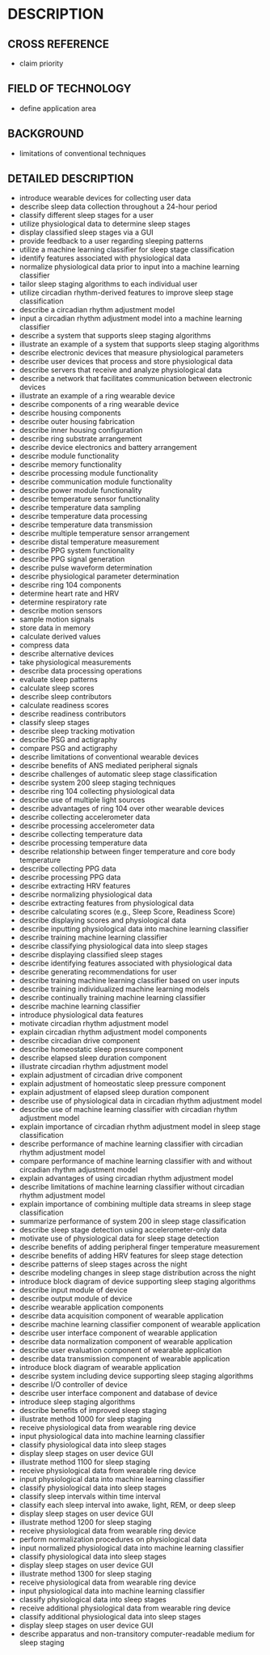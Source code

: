 # DESCRIPTION

## CROSS REFERENCE

- claim priority

## FIELD OF TECHNOLOGY

- define application area

## BACKGROUND

- limitations of conventional techniques

## DETAILED DESCRIPTION

- introduce wearable devices for collecting user data
- describe sleep data collection throughout a 24-hour period
- classify different sleep stages for a user
- utilize physiological data to determine sleep stages
- display classified sleep stages via a GUI
- provide feedback to a user regarding sleeping patterns
- utilize a machine learning classifier for sleep stage classification
- identify features associated with physiological data
- normalize physiological data prior to input into a machine learning classifier
- tailor sleep staging algorithms to each individual user
- utilize circadian rhythm-derived features to improve sleep stage classification
- describe a circadian rhythm adjustment model
- input a circadian rhythm adjustment model into a machine learning classifier
- describe a system that supports sleep staging algorithms
- illustrate an example of a system that supports sleep staging algorithms
- describe electronic devices that measure physiological parameters
- describe user devices that process and store physiological data
- describe servers that receive and analyze physiological data
- describe a network that facilitates communication between electronic devices
- illustrate an example of a ring wearable device
- describe components of a ring wearable device
- describe housing components
- describe outer housing fabrication
- describe inner housing configuration
- describe ring substrate arrangement
- describe device electronics and battery arrangement
- describe module functionality
- describe memory functionality
- describe processing module functionality
- describe communication module functionality
- describe power module functionality
- describe temperature sensor functionality
- describe temperature data sampling
- describe temperature data processing
- describe temperature data transmission
- describe multiple temperature sensor arrangement
- describe distal temperature measurement
- describe PPG system functionality
- describe PPG signal generation
- describe pulse waveform determination
- describe physiological parameter determination
- describe ring 104 components
- determine heart rate and HRV
- determine respiratory rate
- describe motion sensors
- sample motion signals
- store data in memory
- calculate derived values
- compress data
- describe alternative devices
- take physiological measurements
- describe data processing operations
- evaluate sleep patterns
- calculate sleep scores
- describe sleep contributors
- calculate readiness scores
- describe readiness contributors
- classify sleep stages
- describe sleep tracking motivation
- describe PSG and actigraphy
- compare PSG and actigraphy
- describe limitations of conventional wearable devices
- describe benefits of ANS mediated peripheral signals
- describe challenges of automatic sleep stage classification
- describe system 200 sleep staging techniques
- describe ring 104 collecting physiological data
- describe use of multiple light sources
- describe advantages of ring 104 over other wearable devices
- describe collecting accelerometer data
- describe processing accelerometer data
- describe collecting temperature data
- describe processing temperature data
- describe relationship between finger temperature and core body temperature
- describe collecting PPG data
- describe processing PPG data
- describe extracting HRV features
- describe normalizing physiological data
- describe extracting features from physiological data
- describe calculating scores (e.g., Sleep Score, Readiness Score)
- describe displaying scores and physiological data
- describe inputting physiological data into machine learning classifier
- describe training machine learning classifier
- describe classifying physiological data into sleep stages
- describe displaying classified sleep stages
- describe identifying features associated with physiological data
- describe generating recommendations for user
- describe training machine learning classifier based on user inputs
- describe training individualized machine learning models
- describe continually training machine learning classifier
- describe machine learning classifier
- introduce physiological data features
- motivate circadian rhythm adjustment model
- explain circadian rhythm adjustment model components
- describe circadian drive component
- describe homeostatic sleep pressure component
- describe elapsed sleep duration component
- illustrate circadian rhythm adjustment model
- explain adjustment of circadian drive component
- explain adjustment of homeostatic sleep pressure component
- explain adjustment of elapsed sleep duration component
- describe use of physiological data in circadian rhythm adjustment model
- describe use of machine learning classifier with circadian rhythm adjustment model
- explain importance of circadian rhythm adjustment model in sleep stage classification
- describe performance of machine learning classifier with circadian rhythm adjustment model
- compare performance of machine learning classifier with and without circadian rhythm adjustment model
- explain advantages of using circadian rhythm adjustment model
- describe limitations of machine learning classifier without circadian rhythm adjustment model
- explain importance of combining multiple data streams in sleep stage classification
- summarize performance of system 200 in sleep stage classification
- describe sleep stage detection using accelerometer-only data
- motivate use of physiological data for sleep stage detection
- describe benefits of adding peripheral finger temperature measurement
- describe benefits of adding HRV features for sleep stage detection
- describe patterns of sleep stages across the night
- describe modeling changes in sleep stage distribution across the night
- introduce block diagram of device supporting sleep staging algorithms
- describe input module of device
- describe output module of device
- describe wearable application components
- describe data acquisition component of wearable application
- describe machine learning classifier component of wearable application
- describe user interface component of wearable application
- describe data normalization component of wearable application
- describe user evaluation component of wearable application
- describe data transmission component of wearable application
- introduce block diagram of wearable application
- describe system including device supporting sleep staging algorithms
- describe I/O controller of device
- describe user interface component and database of device
- introduce sleep staging algorithms
- describe benefits of improved sleep staging
- illustrate method 1000 for sleep staging
- receive physiological data from wearable ring device
- input physiological data into machine learning classifier
- classify physiological data into sleep stages
- display sleep stages on user device GUI
- illustrate method 1100 for sleep staging
- receive physiological data from wearable ring device
- input physiological data into machine learning classifier
- classify physiological data into sleep stages
- classify sleep intervals within time interval
- classify each sleep interval into awake, light, REM, or deep sleep
- display sleep stages on user device GUI
- illustrate method 1200 for sleep staging
- receive physiological data from wearable ring device
- perform normalization procedures on physiological data
- input normalized physiological data into machine learning classifier
- classify physiological data into sleep stages
- display sleep stages on user device GUI
- illustrate method 1300 for sleep staging
- receive physiological data from wearable ring device
- input physiological data into machine learning classifier
- classify physiological data into sleep stages
- receive additional physiological data from wearable ring device
- classify additional physiological data into sleep stages
- display sleep stages on user device GUI
- describe apparatus and non-transitory computer-readable medium for sleep staging

